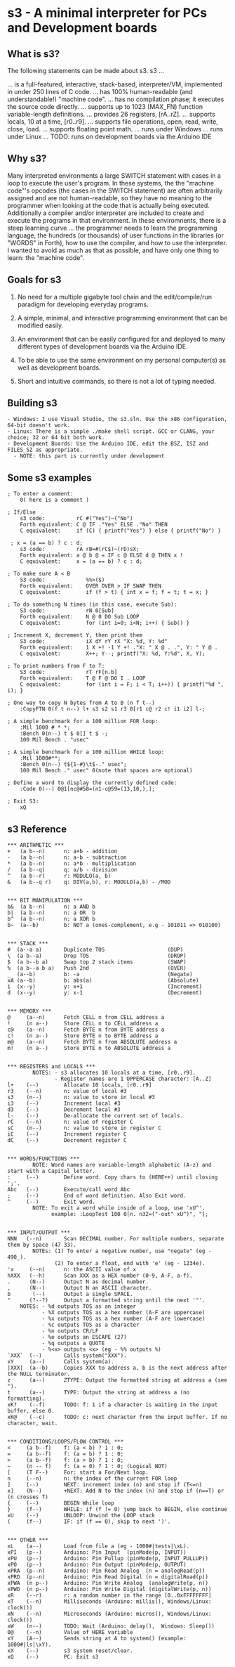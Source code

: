 # s3 - A minimal interpreter for PCs and Development boards

## What is s3?
The following statements can be made about s3. s3 ...

... is a full-featured, interactive, stack-based, interpreter/VM, implemented in under 250 lines of C code.
... has 100% human-readable (and understandable!) "machine code".
... has no compilation phase; it executes the source code directly.
... supports up to 1023 (MAX_FN) function variable-length definitions.
... provides 26 registers, [rA..rZ].
... supports locals, 10 at a time, [r0..r9].
... supports file operations, open, read, write, close, load.
... supports floating point math.
... runs under Windows
... runs under Linux
... TODO: runs on development boards via the Arduino IDE

## Why s3?
Many interpreted environments a large SWITCH statement with cases in a loop to execute the user's program. In these systems, the the "machine code"'s opcodes (the cases in the SWITCH statement) are often arbitrarily assigned and are not human-readable, so they have no meaning to the programmer when looking at the code that is actually being executed. Additionally a compiler and/or interpreter are included to create and execute the programs in that environment. In these enviromnents, there is a steep learning curve ... the programmer needs to learn the programming language, the hundreds (or thousands) of user functions in the libraries (or "WORDS" in Forth), how to use the compiler, and how to use the interpreter. I wanted to avoid as much as that as possible, and have only one thing to learn: the "machine code".

## Goals for s3
1. No need for a multiple gigabyte tool chain and the edit/compile/run paradigm for developing everyday programs.

2. A simple, minimal, and interactive programming environment that can be modified easily.

3. An environment that can be easily configured for and deployed to many different types of development boards via the Arduino IDE.

4. To be able to use the same environment on my personal computer(s) as well as development boards.

5. Short and intuitive commands, so there is not a lot of typing needed.

## Building s3
```
- Windows: I use Visual Studio, the s3.sln. Use the x86 configuration, 64-bit doesn't work.
- Linux: There is a simple ./make shell script. GCC or CLANG, your choice; 32 or 64 bit both work.
- Development Boards: Use the Arduino IDE, edit the BSZ, ISZ and FILES_SZ as appropriate.
  - NOTE: this part is currently under development
```

## Some s3 examples
```
; To enter a comment: 
    0( here is a comment )
  
; If/Else
    s3 code:          rC #("Yes")~("No")
    Forth equivalent: C @ IF ."Yes" ELSE ."No" THEN
    C equivalent:     if (C) { printf("Yes") } else { printf("No") }

 ; x = (a == b) ? c : d;
    s3 code:          rA rB=#(rC$)~(rD)sX;
    Forth equivalent: a @ b @ = IF c @ ELSE d @ THEN x !
    C equivalent:     x = (a == b) ? c : d;

; To make sure A < B
    S3 code:             %%>($)
    Forth equivalent:    OVER OVER > IF SWAP THEN
    C equivalent:        if (f > t) { int x = f; f = t; t = x; }

; To do something N times (in this case, execute Sub):
    S3 code:             rN 0[Sub]
    Forth equivalent:    N @ 0 DO Sub LOOP
    C equivalent:        for (int i=0; i<N; i++) { Sub() }

; Increment X, decrement Y, then print them
    S3 code:             iX dY rY rX "X: %d, Y: %d"
    Forth equivalent:    1 X +! -1 Y +! ."X: " X @ . .", Y: " Y @ . 
    C equivalent:        X++; Y--; printf("X: %d, Y:%d", X, Y);
    
; To print numbers from F to T:
    S3 code:             rT rF[n.b]
    Forth equivalent:    T @ F @ DO I . LOOP
    C equivalent:        for (int i = F; i < T; i++)) { printf("%d ", i); }

; One way to copy N bytes from A to B (n f t--)
    :CopyFTN 0(f t n--) l+ s3 s2 s1 r3 0[r1 c@ r2 c! i1 i2] l-;

; A simple benchmark for a 100 million FOR loop:
    :Mil 1000 # * *;
    :Bench 0(n--) t $ 0[] t $ -;
    100 Mil Bench . "usec"

; A simple benchmark for a 100 million WHILE loop:
    :Mil 1000#**;
    :Bench 0(n--) t${1-#}\t$-." usec";
    100 Mil Bench ." usec" 0(note that spaces are optional)

; Define a word to display the currently defined code:
    :Code 0(--) 0@1[nc@#58=(n1-c@59=(13,10,),];

; Exit S3:
    xQ
```

## s3 Reference
```
*** ARITHMETIC ***
+   (a b--n)      n: a+b - addition
-   (a b--n)      n: a-b - subtraction
*   (a b--n)      n: a*b - multiplication
/   (a b--q)      q: a/b - division
^   (a b--r)      r: MODULO(a, b)
&   (a b--q r)    q: DIV(a,b), r: MODULO(a,b) - /MOD


*** BIT MANIPULATION ***
b&  (a b--n)      n: a AND b
b|  (a b--n)      n: a OR  b
b^  (a b--n)      n: a XOR b
b~  (a--b)        b: NOT a (ones-complement, e.g - 101011 => 010100)


*** STACK ***
#  (a--a a)       Duplicate TOS                    (DUP)
\  (a b--a)       Drop TOS                         (DROP)
$  (a b--b a)     Swap top 2 stack items           (SWAP)
%  (a b--a b a)   Push 2nd                         (OVER)
_  (a--b)         b: -a                            (Negate)
xA (a--b)         b: abs(a)                        (Absolute)
i  (x--y)         y: x+1                           (Increment)
d  (x--y)         y: x-1                           (Decrement)


*** MEMORY ***
@     (a--n)      Fetch CELL n from CELL address a
!     (n a--)     Store CELL n to CELL address a
c@    (a--n)      Fetch BYTE n from BYTE address a
c!    (n a--)     Store BYTE n to BYTE address a
m@    (a--n)      Fetch BYTE n from ABSOLUTE address a
m!    (n a--)     Store BYTE n to ABSOLUTE address a


*** REGISTERS and LOCALS ***
        NOTES: - s3 allocates 10 locals at a time, [r0..r9].
               - Register names are 1 UPPERCASE character: [A..Z]
l+    (--)        Allocate 10 locals, [r0..r9]
r3    (--n)       n: value of local #3
s3    (n--)       n: value to store in local #3
i3    (--)        Increment local #3
d3    (--)        Decrement local #3
l-    (--)        De-allocate the current set of locals.
rC    (--n)       n: value of register C
sC    (n--)       n: value to store in register C
iC    (--)        Increment register C
dC    (--)        Decrement register C


*** WORDS/FUNCTIONS ***
        NOTE: Word names are variable-length alphabetic (A-z) and start with a Capital letter.
:     (--)        Define word. Copy chars to (HERE++) until closing ';'.
Abc   (--)        Execute/call word Abc
;     (--)        End of word definition. Also Exit word.
^     (--)        Exit word.
        NOTE: To exit a word while inside of a loop, use 'xU^'.
              example: :LoopTest 100 0[n. n32=("-out" xU^)", "];


*** INPUT/OUTPUT ***
NNN   (--n)       Scan DECIMAL number. For multiple numbers, separate them by space (47 33).
        NOTEs: (1) To enter a negative number, use "negate" (eg - 490_).
               (2) To enter a float, end with 'e' (eg - 1234e).
'x     (--n)      n: the ASCII value of x
hXXX   (--h)      Scan XXX as a HEX number (0-9, A-F, a-f).
.      (N--)      Output N as decimal number.
,      (N--)      Output N an ASCII character.
b       (--)      Output a single SPACE.
"      (?--?)     Output a formatted string until the next '"'.
    NOTES: - %d outputs TOS as an integer
           - %X outputs TOS as a hex number (A-F are uppercase)
           - %x outputs TOS as a hex number (A-F are lowercase)
           - %c outputs TOS as a character
           - %n outputs CR/LF
           - %e outputs an ESCAPE (27)
           - %q outputs a QUOTE
           - %<x> outputs <x> (eg - %% outputs %)
`XXX`  (--)       Calls system("XXX").
xY     (a--)      Calls system(a).
|XXX|  (a--b)     Copies XXX to address a, b is the next address after the NULL terminator.
z      (a--)      ZTYPE: Output the formatted string at address a (see ").
t      (a--)      TYPE: Output the string at address a (no formatting).
xK?    (--f)      TODO: f: 1 if a character is waiting in the input buffer, else 0.
xK@    (--c)      TODO: c: next character from the input buffer. If no character, wait.


*** CONDITIONS/LOOPS/FLOW CONTROL ***
<     (a b--f)    f: (a < b) ? 1 : 0;
=     (a b--f)    f: (a = b) ? 1 : 0;
>     (a b--f)    f: (a > b) ? 1 : 0;
~     (n -- f)    f: (a = 0) ? 1 : 0; (Logical NOT)
[     (T F--)     For: start a For/Next loop.
n     (--n)       n: the index of the current FOR loop
]     (--)        NEXT: increment index (n) and stop if (T<=n)
x]    (N--)       +NEXT: Add N to the index (n) and stop if (n==T) or (n crosses T)
{     (--)        BEGIN While loop
}     (f--)       WHILE: if (f != 0) jump back to BEGIN, else continue
xU    (--)        UNLOOP: Unwind the LOOP stack
(     (f--)       IF: if (f == 0), skip to next ')'.


*** OTHER ***
xL    (a--)       Load from file a (eg - 1000#|tests|\xL).
xPI   (p--)       Arduino: Pin Input  (pinMode(p, INPUT))
xPU   (p--)       Arduino: Pin Pullup (pinMode(p, INPUT_PULLUP))
xPO   (p--)       Arduino: Pin Output (pinMode(p, OUTPUT)
xPRA  (p--n)      Arduino: Pin Read Analog  (n = analogRead(p))
xPRD  (p--n)      Arduino: Pin Read Digital (n = digitalRead(p))
xPWA  (n p--)     Arduino: Pin Write Analog  (analogWrite(p, n))
xPWD  (n p--)     Arduino: Pin Write Digital (digitalWrite(p, n))
xR    (--r)       r: a random number in the range [0..0xFFFFFFFF]
xT    (--n)       Milliseconds (Arduino: millis(), Windows/Linux: clock())
xN    (--n)       Microseconds (Arduino: micros(), Windows/Linux: clock())
xW    (n--)       TODO: Wait (Arduino: delay(),  Windows: Sleep())
0@    (--n)       Value of HERE variable
xY    (A--)       Sends string at A to system() (example: 1000#|ls|\xY).
xX    (--)        s3 system reset/clear.
xQ    (--)        PC: Exit s3
```
